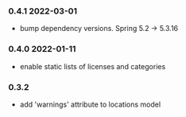 ### 0.4.1 2022-03-01

- bump dependency versions. Spring 5.2 -> 5.3.16

### 0.4.0 2022-01-11

- enable static lists of licenses and categories

### 0.3.2 
- add 'warnings' attribute to locations model
